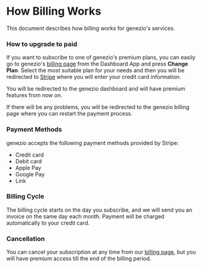 # How Billing Works

This document describes how billing works for genezio's services.

### How to upgrade to paid

If you want to subscribe to one of genezio's premium plans, you can easily go to genezio's [billing page](https://app.genez.io/billing/) from the Dashboard App and press **Change Plan**. Select the most suitable plan for your needs and then you will be redirected to [Stripe](https://stripe.com/) where you will enter your credit card information.

You will be redirected to the genezio dashboard and will have premium features from now on.

If there will be any problems, you will be redirected to the genezio billing page where you can restart the payment process.

### Payment Methods

genezio accepts the following payment methods provided by Stripe:

* Credit card
* Debit card
* Apple Pay
* Google Pay
* Link

### Billing Cycle

The billing cycle starts on the day you subscribe, and we will send you an invoice on the same day each month. Payment will be charged automatically to your credit card.

### Cancellation

You can cancel your subscription at any time from our [billing page](https://app.genez.io/billing/), but you will have premium access till the end of the billing period.
